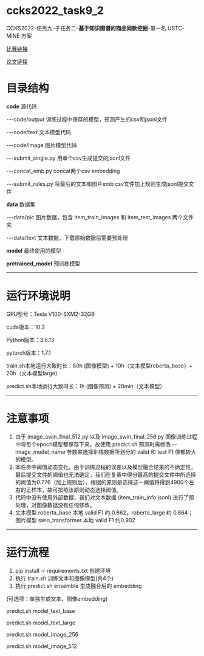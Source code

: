 # ccks2022_task9_2
CCKS2022-任务九-子任务二-**基于知识图谱的商品同款挖掘**-第一名 USTC-MINE 方案

[比赛链接](https://tianchi.aliyun.com/competition/entrance/531956)

[论文链接](https://link.springer.com/chapter/10.1007/978-981-19-8300-9_20)

# 目录结构
**code**  源代码
  
  ---code/output  训练过程中保存的模型，预测产生的csv和jsonl文件
  
  ---code/text  文本模型代码
  
  ---code/image  图片模型代码
  
  ---submit_single.py  用单个csv生成提交的jsonl文件
  
  ---concat_emb.py  concat两个csv embedding
  
  ---submit_rules.py  将最后的文本和图片emb csv文件加上规则生成jsonl提交文件

**data**  数据集

  ---data/pic 图片数据，包含 item_train_images 和 item_test_images 两个文件夹
  
  ---data/text 文本数据，下载原始数据后需要预处理

**model**  最终使用的模型

**pretrained_model**  预训练模型

---
# 运行环境说明
 GPU型号：Tesla V100-SXM2-32GB
 
 cuda版本：10.2
 
 Python版本：3.6.13
 
 pytorch版本：1.7.1
 
 train.sh本地运行大致时长：50h (图像模型) + 10h（文本模型roberta_base）+ 20h（文本模型large）
 
 predict.sh本地运行大致时长：1h (图像预测) + 20min（文本模型）

---
# 注意事项
 1. 由于 image_swin_final_512.py 以及 image_swin_final_256.py 图像训练过程中将每个epoch模型都保存下来，故使用 predict.sh 预测时需修改 --image_model_name 参数来选择训练数据所划分的 valid 和 test F1 值都较大的模型。
 2. 本任务中阈值动态变化，由于训练过程的误差以及模型融合结果的不确定性，最后提交文件的阈值也无法确定，我们在复赛中得分最高的提交文件中所选择的阈值为0.776（加上规则后），根据的原则是选择这一阈值将得到4900个左右的正样本，故可按照该原则动态选择阈值。
 3. 代码中没有使用外部数据，我们对文本数据 (item_train_info.jsonl) 进行了预处理，对图像数据没有任何修改。
 4. 文本模型 roberta_base 本地 valid F1 约 0.862，roberta_large 约 0.864；图片模型 swin_transformer 本地 valid F1 约0.902

---
# 运行流程
 1. pip install -r requirements.txt 创建环境
 2. 执行 train.sh 训练文本和图像模型(共4个)
 3. 执行 predict.sh ensemble 生成融合后的 embedding
    
(可选项：单独生成文本、图像embedding)

predict.sh model_text_base

predict.sh model_text_large

predict.sh model_image_256

predict.sh model_image_512
